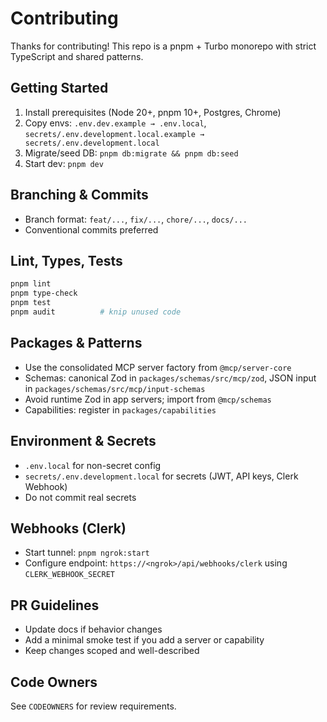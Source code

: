 # Contributing

Thanks for contributing! This repo is a pnpm + Turbo monorepo with strict TypeScript and shared
patterns.

## Getting Started

1. Install prerequisites (Node 20+, pnpm 10+, Postgres, Chrome)
2. Copy envs: `.env.dev.example → .env.local`,
   `secrets/.env.development.local.example → secrets/.env.development.local`
3. Migrate/seed DB: `pnpm db:migrate && pnpm db:seed`
4. Start dev: `pnpm dev`

## Branching & Commits

- Branch format: `feat/...`, `fix/...`, `chore/...`, `docs/...`
- Conventional commits preferred

## Lint, Types, Tests

```bash
pnpm lint
pnpm type-check
pnpm test
pnpm audit          # knip unused code
```

## Packages & Patterns

- Use the consolidated MCP server factory from `@mcp/server-core`
- Schemas: canonical Zod in `packages/schemas/src/mcp/zod`, JSON input in
  `packages/schemas/src/mcp/input-schemas`
- Avoid runtime Zod in app servers; import from `@mcp/schemas`
- Capabilities: register in `packages/capabilities`

## Environment & Secrets

- `.env.local` for non-secret config
- `secrets/.env.development.local` for secrets (JWT, API keys, Clerk Webhook)
- Do not commit real secrets

## Webhooks (Clerk)

- Start tunnel: `pnpm ngrok:start`
- Configure endpoint: `https://<ngrok>/api/webhooks/clerk` using `CLERK_WEBHOOK_SECRET`

## PR Guidelines

- Update docs if behavior changes
- Add a minimal smoke test if you add a server or capability
- Keep changes scoped and well-described

## Code Owners

See `CODEOWNERS` for review requirements.
